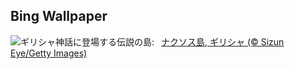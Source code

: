 ## Bing Wallpaper
![](https://www.bing.com/th?id=OHR.BlueNaxos_JA-JP3919761085_UHD.jpg&w=1000)ギリシャ神話に登場する伝説の島:&nbsp;&ensp;[ナクソス島, ギリシャ (© Sizun Eye/Getty Images)](https://www.bing.com/th?id=OHR.BlueNaxos_JA-JP3919761085_UHD.jpg)
<br><br/>

